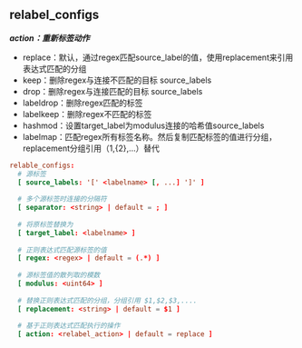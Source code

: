 ## relabel_configs 
___action：重新标签动作___
- replace：默认，通过regex匹配source_label的值，使用replacement来引用表达式匹配的分组
- keep：删除regex与连接不匹配的目标 source_labels
- drop：删除regex与连接匹配的目标 source_labels
- labeldrop：删除regex匹配的标签
- labelkeep：删除regex不匹配的标签
- hashmod：设置target_label为modulus连接的哈希值source_labels
- labelmap：匹配regex所有标签名称。然后复制匹配标签的值进行分组，replacement分组引用（${1},${2},…）替代
```conf
relable_configs:
  # 源标签
  [ source_labels: '[' <labelname> [, ...] ']' ]
  
  # 多个源标签时连接的分隔符
  [ separator: <string> | default = ; ]
  
  # 将原标签替换为
  [ target_label: <labelname> ]
  
  # 正则表达式匹配源标签的值
  [ regex: <regex> | default = (.*) ]
  
  # 源标签值的散列取的模数
  [ modulus: <uint64> ]
  
  # 替换正则表达式匹配的分组，分组引用 $1,$2,$3,....
  [ replacement: <string> | default = $1 ]
  
  # 基于正则表达式匹配执行的操作
  [ action: <relabel_action> | default = replace ]
```
